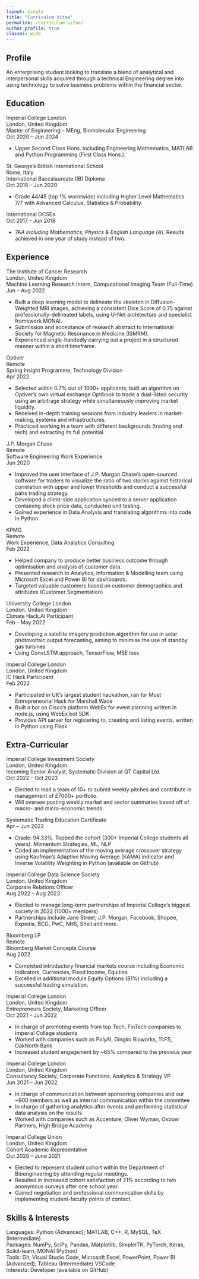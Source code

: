 ```yaml
---
layout: single
title: "Curriculum Vitae"
permalink: /curriculum-vitae/
author_profile: true
classes: wide
---
```


## Profile
An enterprising student looking to translate a blend of analytical and interpersonal skills acquired through a technical Engineering degree into using technology to solve business problems within the financial sector. 

## Education 
Imperial College London  
London, United Kingdom  
Master of Engineering – MEng, Biomolecular Engineering  
Oct 2020 – Jun 2024  
* Upper Second Class Hons. including Engineering Mathematics, MATLAB and Python Programming (First Class Hons.). 

St. George’s British International School  
Rome, Italy  
International Baccalaureate (IB) Diploma  
Oct 2018 – Jun 2020  
* Grade 44/45 (top 1% worldwide) including Higher Level Mathematics 7/7 with Advanced Calculus, Statistics & Probability. 

International GCSEs  
Oct 2017 - Jun 2018  
* 7A*A including Mathematics, Physics & English Language (A*). Results achieved in one year of study instead of two. 

## Experience 
The Institute of Cancer Research  
London, United Kingdom  
Machine Learning Research Intern, Computational Imaging Team (Full-Time)  
Jun – Aug 2022  
* Built a deep learning model to delineate the skeleton in Diffusion-Weighted MRI images, achieving a consistent Dice Score of 0.75 against professionally-delineated labels, using U-Net architecture and specialist framework MONAI. 
* Submission and acceptance of research abstract to International Society for Magnetic Resonance in Medicine (ISMRM).
* Experienced single-handedly carrying out a project in a structured manner within a short timeframe. 

Optiver  
Remote  
Spring Insight Programme, Technology Division  
Apr 2022  
* Selected within 0.7% out of 1000+ applicants, built an algorithm on Optiver’s own virtual exchange Optibook to trade a dual-listed security using an arbitrage strategy while simultaneously improving market liquidity. 
* Received in-depth training sessions from industry leaders in market-making, systems and infrastructures. 
* Practiced working in a team with different backgrounds (trading and tech) and extracting its full potential. 

J.P. Morgan Chase  
Remote  
Software Engineering Work Experience  
Jun 2020 
* Improved the user interface of J.P. Morgan Chase’s open-sourced software for traders to visualize the ratio of two stocks against historical correlation with upper and lower thresholds and conduct a successful pairs trading strategy. 
* Developed a client-side application synced to a server application containing stock price data, conducted unit testing. 
* Gained experience in Data Analysis and translating algorithms into code in Python.

KPMG  
Remote  
Work Experience, Data Analytics Consulting  
Feb 2022  
* Helped company to produce better business outcome through optimisation and analysis of customer data.
* Presented research to Analytics, Information & Modelling team using Microsoft Excel and Power BI for dashboards.
* Targeted valuable customers based on customer demographics and attributes (Customer Segmentation) 

University College London  
London, United Kingdom  
Climate Hack.AI Participant  
Feb - May 2022  
* Developing a satellite imagery prediction algorithm for use in solar photovoltaic output forecasting, aiming to minimise the use of standby gas turbines 
* Using ConvLSTM approach, TensorFlow, MSE loss 

Imperial College London  
London, United Kingdom  
IC Hack Participant  
Feb 2022  
* Participated in UK’s largest student hackathon, ran for Most Entrepreneurial Hack for Marshall Wace 
* Built a bot on Cisco’s platform WebEx for event planning written in node.js, using WebEx bot SDK 
* Provides API server for registering to, creating and listing events, written in Python using Flask 

## Extra-Curricular
Imperial College Investment Society  
London, United Kingdom  
Incoming Senior Analyst, Systematic Division at QT Capital Ltd.  
Oct 2022 – Oct 2023  
* Elected to lead a team of 10+ to submit weekly pitches and contribute in management of £7000+ portfolio.
* Will oversee posting weekly market and sector summaries based off of macro- and micro-economic trends. 

Systematic Trading Education Certificate  
Apr – Jun 2022  
* Grade: 94.33%. Topped the cohort (300+ Imperial College students all years). Momentum Strategies, ML, NLP 
* Coded an implementation of the moving average crossover strategy using Kaufman’s Adaptive Moving Average (KAMA) indicator and Inverse Volatility Weighting in Python (available on GitHub)

Imperial College Data Science Society  
London, United Kingdom  
Corporate Relations Officer  
Aug 2022 – Aug 2023  
* Elected to manage long-term partnerships of Imperial College’s biggest society in 2022 (1000+ members)
* Partnerships include Jane Street, J.P. Morgan, Facebook, Shopee, Expedia, BCG, PwC, NHS, Shell and more.

Bloomberg LP  
Remote  
Bloomberg Market Concepts Course  
Aug 2022  
* Completed introductory financial markets course including Economic Indicators, Currencies, Fixed Income, Equities. 
* Excelled in additional module Equity Options (81%) including a successful trading simulation. 

Imperial College London  
London, United Kingdom  
Entrepreneurs Society, Marketing Officer  
Oct 2021 – Jun 2022  
* In charge of promoting events from top Tech, FinTech companies to Imperial College students 
* Worked with companies such as PolyAI, Gingko Bioworks, 11:FS, OakNorth Bank 
* Increased student engagement by ~65% compared to the previous year 

Imperial College London  
London, United Kingdom  
Consultancy Society, Corporate Functions, Analytics & Strategy VP  
Jun 2021 – Jun 2022  
* In charge of communication between sponsoring companies and our ~900 members as well as internal communication within the committee 
* In charge of gathering analytics after events and performing statistical data analysis on the results 
* Worked with companies such as Accenture, Oliver Wyman, Oxbow Partners, High Bridge Academy

Imperial College Union  
London, United Kingdom  
Cohort Academic Representative  
Oct 2020 – June 2021  
* Elected to represent student cohort within the Department of Bioengineering by attending regular meetings. 
* Resulted in increased cohort satisfaction of 21% according to two anonymous surveys after one school year. 
* Gained negotiation and professional communication skills by implementing student-faculty points of contact. 

## Skills & Interests 
Languages: Python (Advanced); MATLAB, C++, R, MySQL, TeX (Intermediate)  
Packages: NumPy, SciPy, Pandas, Matplotlib, SimpleITK, PyTorch, Keras, Scikit-learn, MONAI (Python)  
Tools: Git, Visual Studio Code, Microsoft Excel, PowerPoint, Power BI (Advanced); Tableau (Intermediate) VSCode  
Interests: Developer (available on GitHub)  
